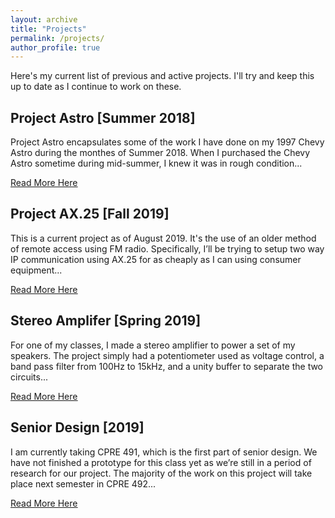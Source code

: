 ```yaml
---
layout: archive
title: "Projects"
permalink: /projects/
author_profile: true
---
```

Here's my current list of previous and active projects. I'll try and keep this up to date as I continue to work on these.

## Project Astro [Summer 2018]
Project Astro encapsulates some of the work I have done on my 1997 Chevy Astro during the monthes of Summer 2018. 
When I purchased the Chevy Astro sometime during mid-summer, I knew it was in rough condition...

<u><a href="/projects/astro/">Read More Here</a></u>

## Project AX.25 [Fall 2019]
This is a current project as of August 2019. It's the use of an older method of remote access using FM radio. Specifically, I’ll be trying to setup two way IP communication using AX.25 for as cheaply as I can using consumer equipment...

<u><a href="/projects/ax25/">Read More Here</a></u>

## Stereo Amplifer [Spring 2019]
For one of my classes, I made a stereo amplifier to power a set of my speakers. The project simply had a potentiometer used as voltage control, a band pass filter from 100Hz to 15kHz, and a unity buffer to separate the two circuits...

<u><a href="/projects/amp/">Read More Here</a></u>

## Senior Design [2019]
I am currently taking CPRE 491, which is the first part of senior design. We have not finished a prototype for this class yet as we’re still in a period of research for our project. The majority of the work on this project will take place next semester in CPRE 492...

<u><a href="/projects/senior/">Read More Here</a></u>